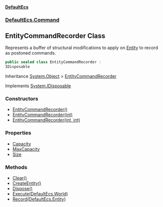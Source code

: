 #### [DefaultEcs](./index.md 'index')
### [DefaultEcs.Command](./DefaultEcs-Command.md 'DefaultEcs.Command')
## EntityCommandRecorder Class
Represents a buffer of structural modifications to apply on [Entity](./DefaultEcs-Entity.md 'DefaultEcs.Entity') to record as postoned commands.  
```csharp
public sealed class EntityCommandRecorder :
IDisposable
```
Inheritance [System.Object](https://docs.microsoft.com/en-us/dotnet/api/System.Object 'System.Object') &gt; [EntityCommandRecorder](./DefaultEcs-Command-EntityCommandRecorder.md 'DefaultEcs.Command.EntityCommandRecorder')  

Implements [System.IDisposable](https://docs.microsoft.com/en-us/dotnet/api/System.IDisposable 'System.IDisposable')  
### Constructors
- [EntityCommandRecorder()](./DefaultEcs-Command-EntityCommandRecorder-EntityCommandRecorder().md 'DefaultEcs.Command.EntityCommandRecorder.EntityCommandRecorder()')
- [EntityCommandRecorder(int)](./DefaultEcs-Command-EntityCommandRecorder-EntityCommandRecorder(int).md 'DefaultEcs.Command.EntityCommandRecorder.EntityCommandRecorder(int)')
- [EntityCommandRecorder(int, int)](./DefaultEcs-Command-EntityCommandRecorder-EntityCommandRecorder(int_int).md 'DefaultEcs.Command.EntityCommandRecorder.EntityCommandRecorder(int, int)')
### Properties
- [Capacity](./DefaultEcs-Command-EntityCommandRecorder-Capacity.md 'DefaultEcs.Command.EntityCommandRecorder.Capacity')
- [MaxCapacity](./DefaultEcs-Command-EntityCommandRecorder-MaxCapacity.md 'DefaultEcs.Command.EntityCommandRecorder.MaxCapacity')
- [Size](./DefaultEcs-Command-EntityCommandRecorder-Size.md 'DefaultEcs.Command.EntityCommandRecorder.Size')
### Methods
- [Clear()](./DefaultEcs-Command-EntityCommandRecorder-Clear().md 'DefaultEcs.Command.EntityCommandRecorder.Clear()')
- [CreateEntity()](./DefaultEcs-Command-EntityCommandRecorder-CreateEntity().md 'DefaultEcs.Command.EntityCommandRecorder.CreateEntity()')
- [Dispose()](./DefaultEcs-Command-EntityCommandRecorder-Dispose().md 'DefaultEcs.Command.EntityCommandRecorder.Dispose()')
- [Execute(DefaultEcs.World)](./DefaultEcs-Command-EntityCommandRecorder-Execute(DefaultEcs-World).md 'DefaultEcs.Command.EntityCommandRecorder.Execute(DefaultEcs.World)')
- [Record(DefaultEcs.Entity)](./DefaultEcs-Command-EntityCommandRecorder-Record(DefaultEcs-Entity).md 'DefaultEcs.Command.EntityCommandRecorder.Record(DefaultEcs.Entity)')
